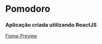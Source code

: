 # Pomodoro
### Aplicação criada utilizando ReactJS

[Figma-Preview](https://www.figma.com/file/LRhM5Au5T1uvSlXAAHvzaP/Ignite-Timer-(Community)?node-id=313%3A1874&t=S1exiWdXL1bwBqgx-0)
